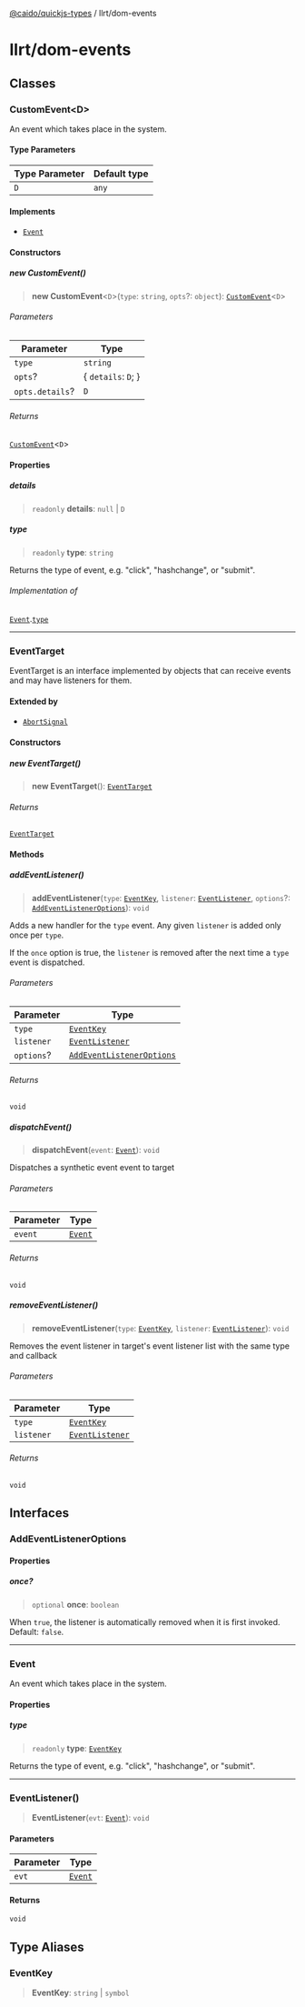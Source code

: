 [@caido/quickjs-types](../index.md) / llrt/dom-events

# llrt/dom-events

## Classes

### CustomEvent\<D\>

An event which takes place in the system.

#### Type Parameters

| Type Parameter | Default type |
| ------ | ------ |
| `D` | `any` |

#### Implements

- [`Event`](dom-events.md#event)

#### Constructors

##### new CustomEvent()

> **new CustomEvent**\<`D`\>(`type`: `string`, `opts`?: `object`): [`CustomEvent`](dom-events.md#customeventd)\<`D`\>

###### Parameters

| Parameter | Type |
| ------ | ------ |
| `type` | `string` |
| `opts`? | \{ `details`: `D`; \} |
| `opts.details`? | `D` |

###### Returns

[`CustomEvent`](dom-events.md#customeventd)\<`D`\>

#### Properties

##### details

> `readonly` **details**: `null` \| `D`

##### type

> `readonly` **type**: `string`

Returns the type of event, e.g. "click", "hashchange", or "submit".

###### Implementation of

[`Event`](dom-events.md#event).[`type`](dom-events.md#type-1)

***

### EventTarget

EventTarget is an interface implemented by objects that can
receive events and may have listeners for them.

#### Extended by

- [`AbortSignal`](abort.md#abortsignal)

#### Constructors

##### new EventTarget()

> **new EventTarget**(): [`EventTarget`](dom-events.md#eventtarget)

###### Returns

[`EventTarget`](dom-events.md#eventtarget)

#### Methods

##### addEventListener()

> **addEventListener**(`type`: [`EventKey`](dom-events.md#eventkey), `listener`: [`EventListener`](dom-events.md#eventlistener), `options`?: [`AddEventListenerOptions`](dom-events.md#addeventlisteneroptions)): `void`

Adds a new handler for the `type` event. Any given `listener` is added only once per `type`.

If the `once` option is true, the `listener` is removed after the next time a `type` event is dispatched.

###### Parameters

| Parameter | Type |
| ------ | ------ |
| `type` | [`EventKey`](dom-events.md#eventkey) |
| `listener` | [`EventListener`](dom-events.md#eventlistener) |
| `options`? | [`AddEventListenerOptions`](dom-events.md#addeventlisteneroptions) |

###### Returns

`void`

##### dispatchEvent()

> **dispatchEvent**(`event`: [`Event`](dom-events.md#event)): `void`

Dispatches a synthetic event event to target

###### Parameters

| Parameter | Type |
| ------ | ------ |
| `event` | [`Event`](dom-events.md#event) |

###### Returns

`void`

##### removeEventListener()

> **removeEventListener**(`type`: [`EventKey`](dom-events.md#eventkey), `listener`: [`EventListener`](dom-events.md#eventlistener)): `void`

Removes the event listener in target's event listener list with the same type and callback

###### Parameters

| Parameter | Type |
| ------ | ------ |
| `type` | [`EventKey`](dom-events.md#eventkey) |
| `listener` | [`EventListener`](dom-events.md#eventlistener) |

###### Returns

`void`

## Interfaces

### AddEventListenerOptions

#### Properties

##### once?

> `optional` **once**: `boolean`

When `true`, the listener is automatically removed when it is first invoked. Default: `false`.

***

### Event

An event which takes place in the system.

#### Properties

##### type

> `readonly` **type**: [`EventKey`](dom-events.md#eventkey)

Returns the type of event, e.g. "click", "hashchange", or "submit".

***

### EventListener()

> **EventListener**(`evt`: [`Event`](dom-events.md#event)): `void`

#### Parameters

| Parameter | Type |
| ------ | ------ |
| `evt` | [`Event`](dom-events.md#event) |

#### Returns

`void`

## Type Aliases

### EventKey

> **EventKey**: `string` \| `symbol`
